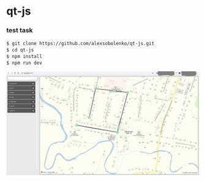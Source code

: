 # qt-js
### test task

```sh
$ git clone https://github.com/alexsobolenko/qt-js.git
$ cd qt-js
$ npm install
$ npm run dev
```
![скриншот](img/screen.png)

